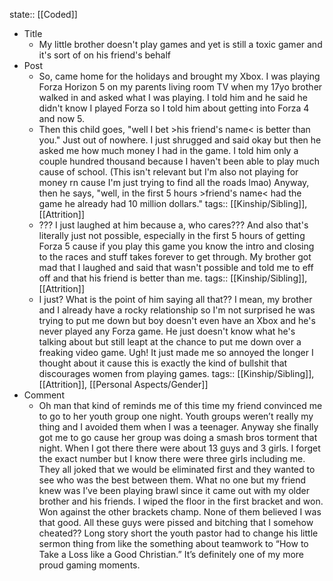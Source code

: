 state:: [[Coded]]

- Title
	- My little brother doesn't play games and yet is still a toxic gamer and it's sort of on his friend's behalf
- Post
	- So, came home for the holidays and brought my Xbox. I was playing Forza Horizon 5 on my parents living room TV when my 17yo brother walked in and asked what I was playing. I told him and he said he didn't know I played Forza so I told him about getting into Forza 4 and now 5.
	- Then this child goes, "well I bet >his friend's name< is better than you." Just out of nowhere. I just shrugged and said okay but then he asked me how much money I had in the game. I told him only a couple hundred thousand because I haven't been able to play much cause of school. (This isn't relevant but I'm also not playing for money rn cause I'm just trying to find all the roads lmao) Anyway, then he says, "well, in the first 5 hours >friend's name< had the game he already had 10 million dollars."
	  tags:: [[Kinship/Sibling]], [[Attrition]]
	- ??? I just laughed at him because a, who cares??? And also that's literally just not possible, especially in the first 5 hours of getting Forza 5 cause if you play this game you know the intro and closing to the races and stuff takes forever to get through. My brother got mad that I laughed and said that wasn't possible and told me to eff off and that his friend is better than me.
	  tags:: [[Kinship/Sibling]], [[Attrition]]
	- I just? What is the point of him saying all that?? I mean, my brother and I already have a rocky relationship so I'm not surprised he was trying to put me down but boy doesn't even have an Xbox and he's never played any Forza game. He just doesn't know what he's talking about but still leapt at the chance to put me down over a freaking video game. Ugh! It just made me so annoyed the longer I thought about it cause this is exactly the kind of bullshit that discourages women from playing games.
	  tags:: [[Kinship/Sibling]], [[Attrition]], [[Personal Aspects/Gender]]
- Comment
	- Oh man that kind of reminds me of this time my friend convinced me to go to her youth group one night. Youth groups weren’t really my thing and I avoided them when I was a teenager. Anyway she finally got me to go cause her group was doing a smash bros torment that night. When I got there there were about 13 guys and 3 girls. I forget the exact number but I know there were three girls including me. They all joked that we would be eliminated first and they wanted to see who was the best between them. What no one but my friend knew was I’ve been playing brawl since it came out with my older brother and his friends. I wiped the floor in the first bracket and won. Won against the other brackets champ. None of them believed I was that good. All these guys were pissed and bitching that I somehow cheated?? Long story short the youth pastor had to change his little sermon thing from like the something about teamwork to “How to Take a Loss like a Good Christian.” It’s definitely one of my more proud gaming moments.